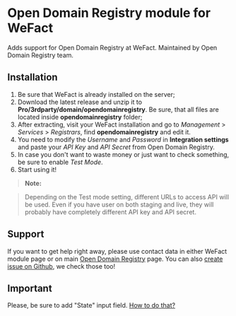 Open Domain Registry module for WeFact
======================================

Adds support for Open Domain Registry at WeFact.
Maintained by Open Domain Registry team.

Installation
------------

 1. Be sure that WeFact is already installed on the server;
 2. Download the latest release and unzip it to **Pro/3rdparty/domain/opendomainregistry**. Be sure, that all files are located inside **opendomainregistry** folder;
 3. After extracting, visit your WeFact installation and go to *Management* > *Services* > *Registrars*, find **opendomainregistry** and edit it.
 4. You need to modify the *Username* and *Password* in **Integration settings** and paste your *API Key* and *API Secret* from Open Domain Registry.
 5. In case you don't want to waste money or just want to check something, be sure to enable *Test Mode*.
 6. Start using it!

> **Note:**

> Depending on the Test mode setting, different URLs to access API will be used. Even if you have user on both staging and live, they will probably have completely different API key and API secret.

Support
-------

If you want to get help right away, please use contact data in either WeFact module page or on main [Open Domain Registry](https://www.opendomainregistry.net/) page.
You can also [create issue on Github](https://github.com/opendomainregistry/whmcs_module/issues/new), we check those too!

Important
---------

Please, be sure to add "State" input field. [How to do that?](https://github.com/opendomainregistry/wefact_module/wiki/How-to-add-"State"%3F)
